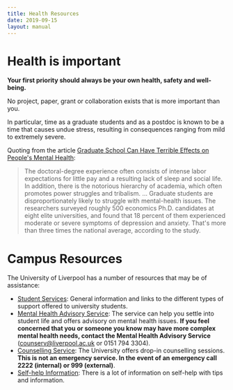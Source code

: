 ```yaml
---
title: Health Resources
date: 2019-09-15
layout: manual
---
```


# Health is important

**Your first priority should always be your own health, safety and well-being.**

No project, paper, grant or collaboration exists that is more important than you.

In particular, time as a graduate students and as a postdoc is known to be a time that
causes undue stress, resulting in consequences ranging from mild to extremely severe.

Quoting from the article
[Graduate School Can Have Terrible Effects on People's Mental Health](https://www.theatlantic.com/education/archive/2018/11/anxiety-depression-mental-health-graduate-school/576769/):

> The doctoral-degree experience often consists of intense labor expectations for little
> pay and a resulting lack of sleep and social life. In addition, there is the notorious
> hierarchy of academia, which often promotes power struggles and tribalism. … Graduate
> students are disproportionately likely to struggle with mental-health issues. The
> researchers surveyed roughly 500 economics Ph.D. candidates at eight elite
> universities, and found that 18 percent of them experienced moderate or severe
> symptoms of depression and anxiety. That's more than three times the national average,
> according to the study.

# Campus Resources

The University of Liverpool has a number of resources that may be of assistance:

* [Student Services](https://www.liverpool.ac.uk/studentsupport/): General information
  and links to the different types of support offered to university students.
* [Mental Health Advisory Service](https://www.liverpool.ac.uk/studentsupport/mentalhealthadvisoryservice/):
  The service can help you settle into student life and offers advisory on mental health
  issues. **If you feel concerned that you or someone you know may have
  more complex mental health needs, contact the Mental Health Advisory
  Service** ([counserv@liverpool.ac.uk](mailto:counserv@liverpool.ac.uk) or 0151 794
  3304).
* [Counselling Service](https://www.liverpool.ac.uk/studentsupport/counselling/): The
  University offers drop-in counselling sessions. **This is not an emergency service. In
  the event of an emergency call 2222 (internal) or 999 (external)**.
* [Self-help Information](https://www.liverpool.ac.uk/studentsupport/counselling/selfhelp/):
  There is a lot of information on self-help with tips and information.
